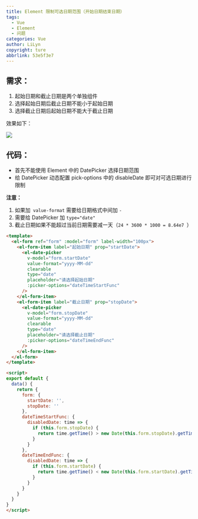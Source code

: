 ```yaml
---
title: Element 限制可选日期范围（开始日期结束日期）
tags:
  - Vue
  - Element
  - 问题
categories: Vue
author: LiLyn
copyright: ture
abbrlink: 53e5f3e7
---
```

## 需求：

1. 起始日期和截止日期是两个单独组件
2. 选择起始日期后截止日期不能小于起始日期
3. 选择截止日期后起始日期不能大于截止日期

<!--more-->

效果如下：

![](https://gitee.com/lilyn/pic/raw/master/company-img/%E8%B5%B7%E5%A7%8B%E6%97%A5%E6%9C%9F%E6%88%AA%E6%AD%A2%E6%97%A5%E6%9C%9F.gif)

## 代码：

- 首先不能使用 Element 中的 DatePicker 选择日期范围
- 给 DatePicker 动态配置 pick-options 中的 disableDate 即可对可选日期进行限制

**注意：**

1. 如果加` value-format` 需要给日期格式中间加 `-`
2. 需要给 DatePicker  加 `type="date"`
3. 截止日期如果不能超过当前日期需要减一天（`24 * 3600 * 1000 = 8.64e7 `）

```html
<template>
  <el-form ref="form" :model="form" label-width="100px">
    <el-form-item label="起始日期" prop="startDate">
      <el-date-picker
        v-model="form.startDate"
        value-format="yyyy-MM-dd"
        clearable
        type="date"
        placeholder="请选择起始日期"
        :picker-options="dateTimeStartFunc"
      />
    </el-form-item>
    <el-form-item label="截止日期" prop="stopDate">
      <el-date-picker
        v-model="form.stopDate"
        value-format="yyyy-MM-dd"
        clearable
        type="date"
        placeholder="请选择截止日期"
        :picker-options="dateTimeEndFunc"
      />
    </el-form-item>
  </el-form>
</template>

<script>
export default {
  data() {
    return {
      form: {
        startDate: '',
        stopDate: ''
      },
      dateTimeStartFunc: {
        disabledDate: time => {
          if (this.form.stopDate) {
            return time.getTime() > new Date(this.form.stopDate).getTime()
          }
        }
      },
      dateTimeEndFunc: {
        disabledDate: time => {
          if (this.form.startDate) {
            return time.getTime() < new Date(this.form.startDate).getTime() - 8.64e7
          }
        }
      }
    }
  }
}
</script>
```

